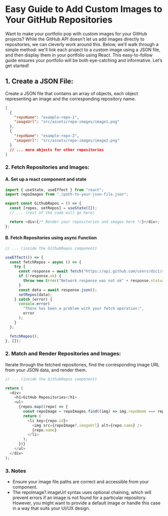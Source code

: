 # Easy Guide to Add Custom Images to Your GitHub Repositories

Want to make your portfolio pop with custom images for your GitHub projects? While the GitHub API doesn’t let us add images directly to repositories, we can cleverly work around this. Below, we’ll walk through a simple method: we'll link each project to a custom image using a JSON file, and then display them in your portfolio using React. This easy-to-follow guide ensures your portfolio will be both eye-catching and informative. Let’s get started!

## 1. Create a JSON File:

Create a JSON file that contains an array of objects, each object representing an image and the corresponding repository name.

```json
[
  {
    "repoName": "example-repo-1",
    "imageUrl": "src/assets/repo-images/image1.png"
  },
  {
    "repoName": "example-repo-2",
    "imageUrl": "src/assets/repo-images/image2.png"
  }
  // ... more objects for other repositories
]
```

### 2. Fetch Repositories and Images:

#### A. Set up a react component and state

```js
import { useState, useEffect } from "react";
import repoImages from "./path-to-your-json-file.json";

export const GithubRepos = () => {
  const [repos, setRepos] = useState([]);
  // ... (rest of the code will go here)

  return <div>{/* Render your repositories and images here */}</div>;
};
```

#### B. Fetch Repositories using async Function

```js
// ... (inside the GithubRepos component)

useEffect(() => {
  const fetchRepos = async () => {
    try {
      const response = await fetch("https://api.github.com/users/dzc1/repos");
      if (!response.ok) {
        throw new Error("Network response was not ok" + response.statusText);
      }
      const data = await response.json();
      setRepos(data);
    } catch (error) {
      console.error(
        "There has been a problem with your fetch operation:",
        error
      );
    }
  };

  fetchRepos();
}, []);
```

### 2. Match and Render Repositories and Images:

Iterate through the fetched repositories, find the corresponding image URL from your JSON data, and render them.

```js
// ... (inside the GithubRepos component)

return (
  <div>
    <h1>GitHub Repositories</h1>
    <ul>
      {repos.map((repo) => {
        const repoImage = repoImages.find((img) => img.repoName === repo.name);
        return (
          <li key={repo.id}>
            <img src={repoImage?.imageUrl} alt={repo.name} />
            {repo.name}
          </li>
        );
      })}
    </ul>
  </div>
);
```

### 3. Notes

- Ensure your image file paths are correct and accessible from your component.
- The repoImage?.imageUrl syntax uses optional chaining, which will prevent errors if an image is not found for a particular repository. However, you might want to provide a default image or handle this case in a way that suits your UI/UX design.
